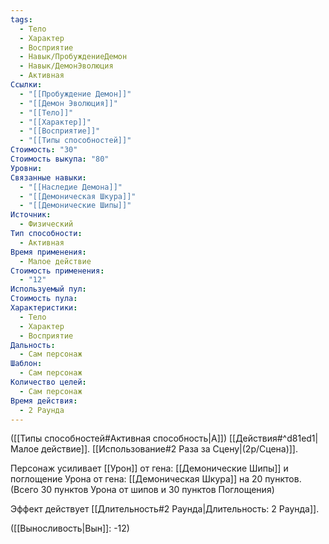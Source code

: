 ```yaml
---
tags:
  - Тело
  - Характер
  - Восприятие
  - Навык/ПробуждениеДемон
  - Навык/ДемонЭволюция
  - Активная
Ссылки:
  - "[[Пробуждение Демон]]"
  - "[[Демон Эволюция]]"
  - "[[Тело]]"
  - "[[Характер]]"
  - "[[Восприятие]]"
  - "[[Типы способностей]]"
Стоимость: "30"
Стоимость выкупа: "80"
Уровни: 
Связанные навыки:
  - "[[Наследие Демона]]"
  - "[[Демоническая Шкура]]"
  - "[[Демонические Шипы]]"
Источник:
  - Физический
Тип способности:
  - Активная
Время применения:
  - Малое действие
Стоимость применения:
  - "12"
Используемый пул: 
Стоимость пула: 
Характеристики:
  - Тело
  - Характер
  - Восприятие
Дальность:
  - Сам персонаж
Шаблон:
  - Сам персонаж
Количество целей:
  - Сам персонаж
Время действия:
  - 2 Раунда
---
```

([[Типы способностей#Активная способность|А]]) [[Действия#^d81ed1|Малое действие]]. [[Использование#2 Раза за Сцену|(2р/Сцена)]]. 

Персонаж усиливает [[Урон]] от гена: [[Демонические Шипы]] и поглощение Урона от гена: [[Демоническая Шкура]] на 20 пунктов. (Всего 30 пунктов Урона от шипов и 30 пунктов Поглощения) 

Эффект действует [[Длительность#2 Раунда|Длительность: 2 Раунда]].

([[Выносливость|Вын]]: -12)
